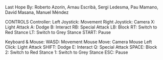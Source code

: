 Last Hope
By: Roberto Azorín, Arnau Escribà, Sergi Ledesma, Pau Mamano, David Masana, Manuel Méndez

CONTROLS
Controller:
	Left Joystick: Movement
	Right Joystick: Camera
	X: Light Attack
	A: Dodge
	B: Interact
	RB: Special Attack
	LB: Block
	RT: Switch to Red Stance
	LT: Switch to Grey Stance
	START: Pause
	
Keyboard & Mouse:
	WASD: Movement
	Mouse Move: Camera
	Mouse Left Click: Light Attack
	SHIFT: Dodge
	E: Interact
	Q: Special Attack
	SPACE: Block
	2: Switch to Red Stance
	1: Switch to Grey Stance
	ESC: Pause